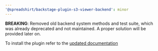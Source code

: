 ```yaml
---
'@spreadshirt/backstage-plugin-s3-viewer-backend': minor
---
```


**BREAKING**: Removed old backend system methods and test suite, which was already deprecated and not maintained. A proper solution will be provided later on.

To install the plugin refer to the [updated documentation](https://github.com/spreadshirt/backstage-plugin-s3/tree/main/plugins/s3-viewer#getting-started)